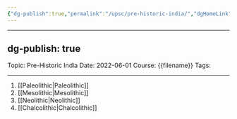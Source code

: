 ```yaml
---
{"dg-publish":true,"permalink":"/upsc/pre-historic-india/","dgHomeLink":true,"dgPassFrontmatter":false}
---
```


---
dg-publish: true
---
Topic: Pre-Historic India
Date: 2022-06-01
Course: {{filename}}
Tags: 

---



1. [[Paleolithic|Paleolithic]]
2. [[Mesolithic|Mesolithic]]
3. [[Neolithic|Neolithic]]
4. [[Chalcolithic|Chalcolithic]]
